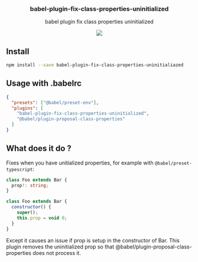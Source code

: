 <h3 align="center">
  babel-plugin-fix-class-properties-uninitialized
</h3>

<p align="center">
  babel plugin fix class properties uninitialized
</p>

<p align="center">
  <a href="https://npmjs.org/package/babel-plugin-fix-class-properties-uninitialized"><img src="https://img.shields.io/npm/v/babel-plugin-fix-class-properties-uninitialized.svg?style=flat-square"></a>
</p>

## Install

```bash
npm install --save babel-plugin-fix-class-properties-uninitialiazed
```

## Usage with .babelrc

```json
{
  "presets": ["@babel/preset-env"],
  "plugins": [
    "babel-plugin-fix-class-properties-uninitialized",
    "@babel/plugin-proposal-class-properties"
  ]
}
```

## What does it do ?

Fixes when you have unitialized properties, for example with `@babel/preset-typescript`:

```typescript
class Foo extends Bar {
  prop!: string;
}
```

```js
class Foo extends Bar {
  constructor() {
    super();
    this.prop = void 0;
  }
}
```

Except it causes an issue if prop is setup in the constructor of Bar.
This plugin removes the uninitialized prop so that @babel/plugin-proposal-class-properties does not process it.
